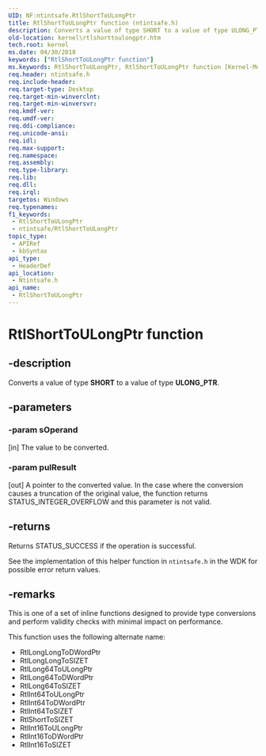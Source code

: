 ```yaml
---
UID: NF:ntintsafe.RtlShortToULongPtr
title: RtlShortToULongPtr function (ntintsafe.h)
description: Converts a value of type SHORT to a value of type ULONG_PTR.
old-location: kernel\rtlshorttoulongptr.htm
tech.root: kernel
ms.date: 04/30/2018
keywords: ["RtlShortToULongPtr function"]
ms.keywords: RtlShortToULongPtr, RtlShortToULongPtr function [Kernel-Mode Driver Architecture], kernel.rtlshorttoulongptr, ntintsafe/RtlShortToULongPtr
req.header: ntintsafe.h
req.include-header: 
req.target-type: Desktop
req.target-min-winverclnt: 
req.target-min-winversvr: 
req.kmdf-ver: 
req.umdf-ver: 
req.ddi-compliance: 
req.unicode-ansi: 
req.idl: 
req.max-support: 
req.namespace: 
req.assembly: 
req.type-library: 
req.lib: 
req.dll: 
req.irql: 
targetos: Windows
req.typenames: 
f1_keywords:
 - RtlShortToULongPtr
 - ntintsafe/RtlShortToULongPtr
topic_type:
 - APIRef
 - kbSyntax
api_type:
 - HeaderDef
api_location:
 - Ntintsafe.h
api_name:
 - RtlShortToULongPtr
---
```


# RtlShortToULongPtr function


## -description

Converts a value of type <b>SHORT</b> to a value of type <b>ULONG_PTR</b>.

## -parameters

### -param sOperand 

[in]
The value to be converted.

### -param pulResult 

[out]
A pointer to the converted value. In the case where the conversion causes a truncation of the original value, the function returns STATUS_INTEGER_OVERFLOW and this parameter is not valid.

## -returns

Returns STATUS_SUCCESS if the operation is successful. 

See the implementation of this helper function in `ntintsafe.h` in the WDK for possible error return values. 

## -remarks

This is one of a set of inline functions designed to provide type conversions and perform validity checks with minimal impact on performance.

This function uses the following alternate name:

<ul>
<li>
RtlLongLongToDWordPtr
</li>
<li>RtlLongLongToSIZET
</li>
<li>RtlLong64ToULongPtr
</li>
<li>RtlLong64ToDWordPtr
</li>
<li>RtlLong64ToSIZET
</li>
<li>RtlInt64ToULongPtr
</li>
<li>RtlInt64ToDWordPtr
</li>
<li>RtlInt64ToSIZET
</li>
<li>RtlShortToSIZET
</li>
<li>RtlInt16ToULongPtr
</li>
<li>RtlInt16ToDWordPtr
</li>
<li>RtlInt16ToSIZET
</li>
</ul>

